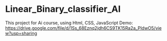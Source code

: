# Linear_Binary_classifier_AI
This project for Ai course, using Html, CSS, JavaScript
Demo: https://drive.google.com/file/d/1Ss_68Eznq2jdh6CS9TK15Ra2a_PldwO5/view?usp=sharing

